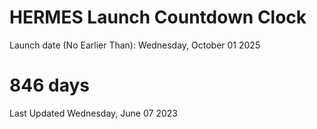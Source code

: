 # HERMES Launch Countdown Clock

Launch date (No Earlier Than): Wednesday, October 01 2025
# 846 days

Last Updated Wednesday, June 07 2023